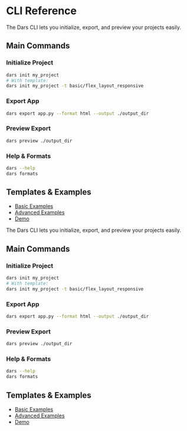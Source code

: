 # CLI Reference

The Dars CLI lets you initialize, export, and preview your projects easily.

## Main Commands

### Initialize Project
```bash
dars init my_project
# With template:
dars init my_project -t basic/flex_layout_responsive
```

### Export App
```bash
dars export app.py --format html --output ./output_dir
```

### Preview Export
```bash
dars preview ./output_dir
```

### Help & Formats
```bash
dars --help
dars formats
```

## Templates & Examples
- [Basic Examples](examples_basic.md)
- [Advanced Examples](examples_advanced.md)
- [Demo](examples_demo.md)

The Dars CLI lets you initialize, export, and preview your projects easily.

## Main Commands

### Initialize Project
```bash
dars init my_project
# With template:
dars init my_project -t basic/flex_layout_responsive
```

### Export App
```bash
dars export app.py --format html --output ./output_dir
```

### Preview Export
```bash
dars preview ./output_dir
```

### Help & Formats
```bash
dars --help
dars formats
```

## Templates & Examples
- [Basic Examples](examples_basic.md)
- [Advanced Examples](examples_advanced.md)
- [Demo](examples_demo.md)
